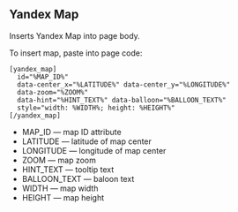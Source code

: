 Yandex Map
----------

Inserts Yandex Map into page body.

To insert map, paste into page code:
```
[yandex_map]
  id="%MAP_ID%"
  data-center_x="%LATITUDE%" data-center_y="%LONGITUDE%"
  data-zoom="%ZOOM%"
  data-hint="%HINT_TEXT%" data-balloon="%BALLOON_TEXT%"
  style="width: %WIDTH%; height: %HEIGHT%"
[/yandex_map]
```

- MAP_ID — map ID attribute
- LATITUDE — latitude of map center
- LONGITUDE — longitude of map center
- ZOOM — map zoom
- HINT_TEXT — tooltip text
- BALLOON_TEXT — baloon text
- WIDTH — map width
- HEIGHT — map height